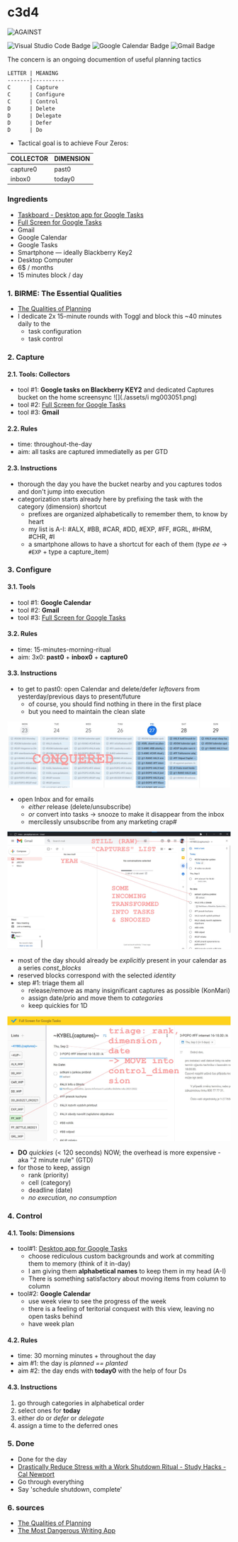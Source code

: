 # c3d4
![AGAINST](https://img.shields.io/badge/AGAINST-BERSERK-red?labelColor=black&style=for-the-badge)

![Visual Studio Code Badge](https://img.shields.io/badge/Visual%20Studio%20Code-007ACC?logo=visualstudiocode&logoColor=fff&style=flat)
![Google Calendar Badge](https://img.shields.io/badge/Google%20Calendar-4285F4?logo=googlecalendar&logoColor=fff&style=flat)
![Gmail Badge](https://img.shields.io/badge/Gmail-EA4335?logo=gmail&logoColor=fff&style=flat)

The concern is an ongoing documention of useful planning tactics

```
LETTER | MEANING
-------|----------
C      | Capture
C      | Configure
C      | Control
D      | Delete
D      | Delegate
D      | Defer
D      | Do
```

* Tactical goal is to achieve Four Zeros:

| COLLECTOR | DIMENSION |
|-----------|-----------|
| capture0  | past0     |
| inbox0    | today0    |

### Ingredients
* [Taskboard - Desktop app for Google Tasks][#1]
* [Full Screen for Google Tasks][#2]
* Gmail
* Google Calendar
* Google Tasks
* Smartphone — ideally Blackberry Key2
* Desktop Computer
* 6$ / months
* 15 minutes block / day  


### 1. BIRME: The Essential Qualities
* [The Qualities of Planning](./assets/The-Qualities-of-Planning.md)
* I dedicate 2x 15-minute rounds with Toggl and block this ~40 minutes daily to the
    - task configuration
    - task control

### 2. Capture
#### 2.1. Tools: Collectors
* tool #1: **Google tasks on Blackberry KEY2** and dedicated Captures bucket on the home screensync
    ![](./assets/i
    mg003051.png)
* tool #2: [Full Screen for Google Tasks][#2]
* tool #3: **Gmail** 

#### 2.2. Rules
* time: throughout-the-day
* aim: all tasks are captured immediatelly as per GTD

#### 2.3. Instructions
* thorough the day you have the bucket nearby and you captures todos and don't jump into execution
* categorization starts already here by prefixing the task with the category (dimension) shortcut
    - prefixes are organized alphabetically to remember them, to know by heart
    - my list is A-I: #ALX, #BB, #CAR, #DD, #EXP, #FF, #GRL, #HRM, #CHR, #I
    - a smartphone allows to have a shortcut for each of them (type *ee* → `#EXP` + type a capture_item)

### 3. Configure 
#### 3.1. Tools
* tool #1: **Google Calendar**
* tool #2: **Gmail**
* tool #3: [Full Screen for Google Tasks][#2]

#### 3.2. Rules
* time: 15-minutes-morning-ritual
* aim: 3x0: **past0** + **inbox0** + **capture0**

#### 3.3. Instructions
* to get to past0: open Calendar and delete/defer _leftovers_ from yesterday/previous days to present/future
    - of course, you should find nothing in there in the first place
    - but you need to maintain the clean slate

![](./assets/img003068.jpg)

* open Inbox and for emails
    - _either_ release (delete/unsubscribe)
    - _or_ convert into tasks → snooze to make it disappear from the inbox
    - mercilessly unsubscribe from any marketing crap#

![](./assets/img003070.jpg)

* most of the day should already be _explicitly_ present in your calendar as a series *const_blocks*
* reserved blocks correspond with the selected _identity_ 
* step #1: triage them all
    - release/remove as many insignificant captures as possible (KonMari)
    - assign date/prio and move them to _categories_
    - keep quickies for 1D

![](./assets/img003073.jpg)

* **DO** *quickies* (< 120 seconds) NOW; the overhead is more expensive - aka "2 minute rule" (GTD)
* for those to keep, assign
    - rank (priority)
    - cell (category)
    - deadline (date)
    - _no execution, no consumption_

### 4. Control
#### 4.1. Tools: Dimensions
* tool#1: [Desktop app for Google Tasks][#1]
    - choose rediculous custom backgrounds and work at commiting them to memory (think of it in-day)
    - I am giving them **alphabetical names** to keep them in my head (A-I)
    - There is something satisfactory about moving items from column to column
* tool#2: **Google Calendar**
    - use week view to see the progress of the week
    - there is a feeling of teritorial conquest with this view, leaving no open tasks behind
    - have week plan


#### 4.2. Rules
* time: 30 morning minutes + throughout the day
* aim #1: the day is _planned == planted_ 
* aim #2: the day ends with **today0** with the help of four Ds

#### 4.3. Instructions
1. go through categories in alphabetical order
2. select ones for **today**
3. either *do* or *defer* or *delegate*
4. assign a time to the deferred ones

### 5. Done
* Done for the day
* [Drastically Reduce Stress with a Work Shutdown Ritual - Study Hacks - Cal Newport](https://www.calnewport.com/blog/2009/06/08/drastically-reduce-stress-with-a-work-shutdown-ritual/)
* Go through everything
* Say 'schedule shutdown, complete'

### 6. sources
* [The Qualities of Planning](..\productivity\2021-03-18-The-Qualities-of-Planning.md)
* [The Most Dangerous Writing App](https://www.squibler.io/dangerous-writing-prompt-app)

[#1]: https://chrome.google.com/webstore/detail/desktop-app-for-google-ta/lpofefdiokgmcdnnaigddelnfamkkghi
[#2]: https://chrome.google.com/webstore/detail/full-screen-for-google-ta/ndbaejgcaecffnhlmdghchfehkflgfkj
[#3]: https://www.squibler.io/dangerous-writing-prompt-app
[#4]: https://tim.blog/2015/01/15/morning-pages/